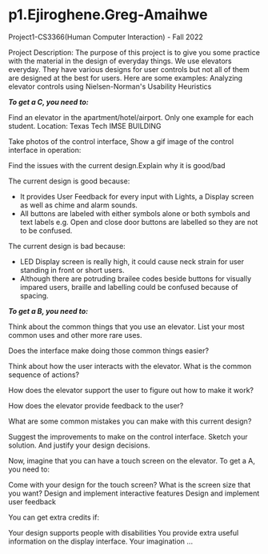 # p1.Ejiroghene.Greg-Amaihwe
Project1-CS3366(Human Computer Interaction) - Fall 2022

Project Description:
The purpose of this project is to give you some practice with the material in the design of everyday things.
We use elevators everyday. They have various designs for user controls but not all of them are designed at the best for users. Here are some examples: Analyzing elevator controls using Nielsen-Norman's Usability Heuristics

***To get a C, you need to:***

Find an elevator in the apartment/hotel/airport. Only one example for each student.
Location: Texas Tech IMSE BUILDING 

Take photos of the control interface, Show a gif image of the control interface in operation: 

Find the issues with the current design.Explain why it is good/bad

The current design is good because:
- It provides User Feedback for every input with Lights, a Display screen as well as chime and alarm sounds.
- All buttons are labeled with either symbols alone or both symbols and text labels e.g. Open and close door buttons are labelled so they are not to be confused.

The current design is bad because:
- LED Display screen is really high, it could cause neck strain for user standing in front or short users.  
- Although there are potruding brailee codes beside buttons for visually impared users, braille and labelling could be confused because of spacing.







***To get a B, you need to:***

Think about the common things that you use an elevator. List your most common uses and other more rare uses. 

Does the interface make doing those common things easier?

Think about how the user interacts with the elevator. What is the common sequence of actions?

How does the elevator support the user to figure out how to make it work?

How does the elevator provide feedback to the user?

What are some common mistakes you can make with this current design?

Suggest the improvements to make on the control interface. Sketch your solution. And justify your design decisions.



Now, imagine that you can have a touch screen on the elevator. To get a A, you need to:

Come with your design for the touch screen? What is the screen size that you want?
Design and implement interactive features
Design and implement user feedback



You can get extra credits if:

Your design supports people with disabilities
You provide extra useful information on the display interface.
Your imagination ...
